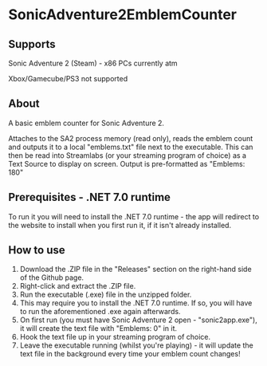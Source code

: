 # SonicAdventure2EmblemCounter

## Supports
Sonic Adventure 2 (Steam) - x86 PCs currently atm

Xbox/Gamecube/PS3 not supported

## About
A basic emblem counter for Sonic Adventure 2.

Attaches to the SA2 process memory (read only), reads the emblem count and outputs it to a local "emblems.txt" file next to the executable.
This can then be read into Streamlabs (or your streaming program of choice) as a Text Source to display on screen.
Output is pre-formatted as "Emblems: 180"

## Prerequisites - .NET 7.0 runtime
To run it you will need to install the .NET 7.0 runtime - the app will redirect to the website to install when you first run it, if it isn't already installed.

## How to use
1) Download the .ZIP file in the "Releases" section on the right-hand side of the Github page.
2) Right-click and extract the .ZIP file.
3) Run the executable (.exe) file in the unzipped folder.
4) This may require you to install the .NET 7.0 runtime. If so, you will have to run the aforementioned .exe again afterwards.
5) On first run (you must have Sonic Adventure 2 open - "sonic2app.exe"), it will create the text file with "Emblems: 0" in it.
6) Hook the text file up in your streaming program of choice.
7) Leave the executable running (whilst you're playing) - it will update the text file in the background every time your emblem count changes!
